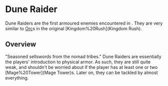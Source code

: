 # Dune Raider

Dune Raiders are the first armoured enemies encountered in . They are very similar to [Orc](Orc)s in the original [Kingdom%20Rush](Kingdom Rush).
## Overview

"Seasoned sellswords from the nomad tribes."
Dune Raiders are essentially the players' introduction to physical armor. As such, they are still quite weak, and shouldn't be worried about if the player has at least one or two [Mage%20Tower](Mage Tower)s. Later on, they can be tackled by almost everything.